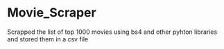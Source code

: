 # Movie_Scraper
Scrapped the list of top 1000 movies using bs4 and other pyhton libraries and stored them in a csv file
